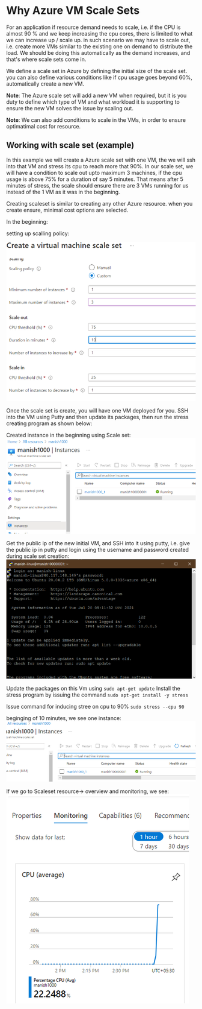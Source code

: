 # Why Azure VM Scale Sets

For an application if resource demand needs to scale, i.e. if the CPU is almost 90 % and we keep increasing the cpu cores, there is limited to what we can increase up / scale up. in such scenario we may have to scale out, i.e. create more VMs similar to the existing one on demand to distribute the load.
We should be doing this automatically as the demand increases, and that's where scale sets come in.

We define a scale set in Azure by defining the initial size of the scale set. you can also define various conditions like if cpu usage goes beyond 60%, automatically create a new VM.

**Note**: The Azure scale set will add a new VM when required, but it is you duty to define which type of VM and what workload it is supporting to ensure the new VM solves the issue by scaling out.

**Note**: We can also add conditions to scale in the VMs, in order to ensure optimatimal cost for resource.

## Working with scale set (example)

In this example we will create a Azure scale set with one VM, the we will ssh into that VM and stress its cpu to reach more that 90%. In our scale set, we will have a condition to scale out upto maximum 3 machines, if the cpu usage is above 75% for a duration of say 5 minutes. That means after 5 minutes of stress, the scale should ensure there are 3 VMs running for us instead of the 1 VM as it was in the beginning.

Creating scaleset is similar to creating any other Azure resource. when you create ensure, minimal cost options are selected.

In the beginning:

setting up scalling policy:

![scalling policy](./images/38.PNG)

Once the scale set is create, you will have one VM deployed for you. SSH into the VM using Putty and then update its packages, then run the stress creating program as shown below:

Created instance in the beginning using Scale set:
![intial](./images/39.PNG)

Get the public ip of the new initial VM, and SSH into it using putty, i.e. give the public ip in putty and login using the username and password created during scale set creation:
![putty](./images/40.PNG)

Update the packages on this Vm using `sudo apt-get update`
Install the stress program by issuing the command `sudo apt-get install -y stress`

Issue command for inducing stree on cpu to 90% `sudo stress --cpu 90`

beginging of 10 minutes, we see one instance:
![beginning](./images/41.PNG)

If we go to Scaleset resource-> overview and monitoring, we see:
![graph](./images/42.PNG)
